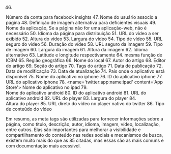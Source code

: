 46. <meta property="fb:app_id" content="your_app_id" />
Número da conta para facebook insights
47. <meta name="twitter:site" content="@website-username">
Nome do usuário associo a página 
48. <meta name="twitter:image:alt" content="Alt text for image">
Definição de imagem alternativa para deficientes visuais
49. <meta name='application-name' content='foursquare'>
Nome da aplicação, Se a página não for uma aplicação-web, não é necessário
50. <meta property='og:locale' content='pt_BR'>
Idioma da página para distribuição
51. <meta property='og:video' content='http://example.com/awesome.swf'>
URL do vídeo a ser exibido
52. <meta property='og:video:height' content='640'>
Altura do vídeo
53. <meta property='og:video:width' content='385'>
Largura do vídeo
54. <meta property='og:video:type' content='application/x-shockwave-flash'>
Tipo de vídeo
55. <meta property='og:video:secure_url' content='https://secure.example.com/awesome.swf'>
URL seguro do vídeo
56. <meta property='og:video:duration' content='640'>
Duração do vídeo
58. <meta property='og:image:secure_url' content='https://secure.example.com/awesome.jpg'>
URL seguro da imagem
59. <meta propert='og:image:type' content='image/jpeg'>
Tipo de imagem
60. <meta property='og:image:width' content='400'>
Largura da imagem
61. <meta property='og:image:height' content='300'>
Altura da imagem
62. <meta property="og:locale:alternate" content="es_ES" />
Idioma alternativo
63. <meta name="ICBM" content="50.167958, -97.133185"/>
Latitude e longitude respectivamente
64. <meta name="geo.position" content="50.167958;-97.133185"/>
mesma função de ICBM
65. <meta name="geo.region" content="ca-mb"/>
Região geográfica
66. <meta name="geo.placename" content="Manitoba, Canada"/>
Nome do local
67. <meta name='article:author' content='https://www.facebook.com/author-profile'>
Autor do artigo
68. <meta name='article:publisher' content='https://www.facebook.com/publisher-profile'>
Editor do artigo
69. <meta name='article:section' content='Technology'>
Seção do artigo
70. <meta name='article:tag' content='tag1'>
Tags do artigo
71. <meta name='article:published_time' content='2013-09-17T05:59:00+01:00'>
Data de publicação
72. <meta name='article:modified_time' content='2013-09-16T19:08:47+01:00'>
Data de modificação
73. <meta name='og:updated_time' content='2013-09-16T19:08:47+01:00'>
Data de atualização
74. <meta name='twitter:app:Country' content='US'>
País onde o aplicativo está disponível
75. <meta name='twitter:app:name:iphone' content='App Store'>
Nome do aplicativo no iphone
76. <meta name='twitter:app:id:iphone' content='id375380948'>
ID do aplicativo iphone
77. <meta name='twitter:app:url:iphone' content='example://applinks'>
URL do aplicativo iphone
78. <name='twitter:app:name:ipad' content='App Store'>
Nome do aplicativo no ipad
79. <meta name ='twitter:app:name:googleplay' content='Google Play'>   
Nome do aplicativo android
80. <meta name='twitter:app:id:googleplay' content='com.example'>
ID do aplicativo android
81. <meta name='twitter:app:url:googleplay' content='example://applinks'>
URL do aplicativo android
82. <meta name='twitter:player' content='https://www.example.com/path/player.html'>
URL do player
83. <meta name='twitter:player:width' content='435'>
Largura do player
84. <meta name='twitter:player:height' content='435'>  
Altura do player
85. <meta name='twitter:player:stream' content='https://www.example.com/path/video.mp4'>
URL direto do vídeo no player nativo do twitter
86. <meta name='twitter:player:stream:content_type' content='video/mp4'>
Tipo de conteúdo do vídeo

Em resumo, as meta tags são utilizadas para fornecer informações sobre a página, como título, descrição, autor, idioma, imagem, vídeo, localização, entre outros. Elas são importantes para melhorar a visibilidade e compartilhamento do conteúdo nas redes sociais e mecanismos de busca, existem muito mais do que as 85 citadas, mas essas são as mais comuns e com documentação mais acessível.